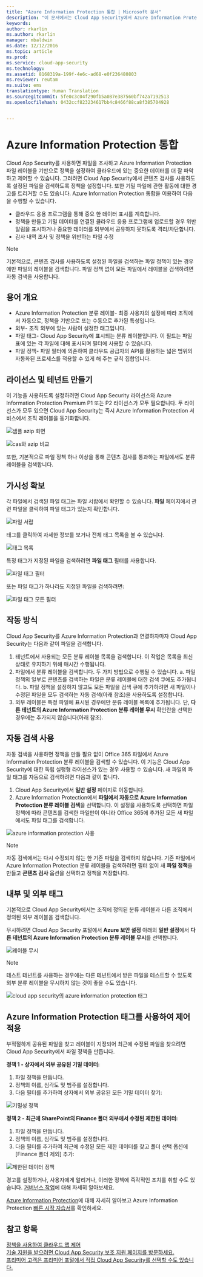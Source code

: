 ```yaml
---
title: "Azure Information Protection 통합 | Microsoft 문서"
description: "이 문서에서는 Cloud App Security에서 Azure Information Protection 태그를 활용하여 조직의 클라우드 응용 프로그램 사용을 상세히 제어하는 방법에 관한 정보를 제공합니다."
keywords: 
author: rkarlin
ms.author: rkarlin
manager: mbaldwin
ms.date: 12/12/2016
ms.topic: article
ms.prod: 
ms.service: cloud-app-security
ms.technology: 
ms.assetid: 8168319a-199f-4e6c-ad68-e0f236480803
ms.reviewer: reutam
ms.suite: ems
translationtype: Human Translation
ms.sourcegitcommit: 5fe0c3c04f290fb5a087e387560bf742a7192513
ms.openlocfilehash: 0432ccf823234617bb4c8466f88ca8f385704928


---
```


# <a name="azure-information-protection-integration"></a>Azure Information Protection 통합

Cloud App Security를 사용하면 파일을 조사하고 Azure Information Protection 파일 레이블을 기반으로 정책을 설정하여 클라우드에 있는 중요한 데이터를 더 잘 파악하고 제어할 수 있습니다. 그러려면 Cloud App Security에서 콘텐츠 검사를 사용하도록 설정된 파일을 검색하도록 정책을 설정합니다. 또한 기밀 파일에 관한 활동에 대한 경고를 트리거할 수도 있습니다. Azure Information Protection 통합을 이용하여 다음을 수행할 수 있습니다.
-   클라우드 응용 프로그램을 통해 중요 한 데이터 표시를 계측합니다.
-   정책을 만들고 기밀 데이터를 연결된 클라우드 응용 프로그램에 업로드할 경우 위반 알림을 표시하거나 중요한 데이터를 외부에서 공유하지 못하도록 격리/차단합니다.
-   감사 내역 조사 및 정책을 위반하는 파일 수정 

> [!NOTE] 
> 기본적으로, 콘텐츠 검사를 사용하도록 설정된 파일을 검색하는 파일 정책이 있는 경우에만 파일의 레이블을 검색합니다. 파일 정책 없이 모든 파일에서 레이블을 검색하려면 자동 검색을 사용합니다.

## <a name="terminology-overview"></a>용어 개요
-   Azure Information Protection 분류 레이블- 최종 사용자의 설정에 따라 조직에서 자동으로, 정책을 기반으로 또는 수동으로 추가된 특성입니다.
-   외부- 조직 외부에 있는 사람이 설정한 태그입니다.
-   파일 태그- Cloud App Security에 표시되는 분류 레이블입니다. 이 필드는 파일 표에 있는 각 파일에 대해 표시되며 필터에 사용할 수 있습니다.
-   파일 정책- 파일 필터에 의존하여 클라우드 공급자의 API를 활용하는 넓은 범위의 자동화된 프로세스를 적용할 수 있게 해 주는 규칙 집합입니다.

## <a name="license-and-tenant-creation"></a>라이선스 및 테넌트 만들기
이 기능을 사용하도록 설정하려면 Cloud App Security 라이선스와 Azure Information Protection Premium P1 또는 P2 라이선스가 모두 필요합니다. 두 라이선스가 모두 있으면 Cloud App Security는 즉시 Azure Information Protection 서비스에서 조직 레이블을 동기화합니다.

![샘플 azip 화면](./media/azip-screen.png)

![cas와 azip 비교](./media/cas-compared-azip.png)
     
또한, 기본적으로 파일 정책 하나 이상을 통해 콘텐츠 검사를 통과하는 파일에서도 분류 레이블을 검색합니다.

## <a name="gain-visibility"></a>가시성 확보

각 파일에서 검색된 파일 태그는 파일 서랍에서 확인할 수 있습니다.
**파일** 페이지에서 관련 파일을 클릭하여 파일 태그가 있는지 확인합니다.

![파일 서랍](./media/azip-file-drawer.png)

태그를 클릭하여 자세한 정보를 보거나 전체 태그 목록을 볼 수 있습니다.
 
![태그 목록](./media/azip-tags-list.png)

특정 태그가 지정된 파일을 검색하려면 **파일 태그** 필터를 사용합니다.
 
![파일 태그 필터](./media/azip-file-tags-filter.png)

또는 파일 태그가 하나라도 지정된 파일을 검색하려면:

![파일 태그 모든 필터](./media/azip-file-tags-all-filter.png)

## <a name="how-it-works"></a>작동 방식
Cloud App Security를 Azure Information Protection과 연결하자마자 Cloud App Security는 다음과 같이 파일을 검색합니다.
1. 테넌트에서 사용되는 모든 분류 레이블 목록을 검색합니다. 이 작업은 목록을 최신 상태로 유지하기 위해 매시간 수행됩니다.
2. 파일에서 분류 레이블을 검색합니다. 두 가지 방법으로 수행될 수 있습니다. a. 파일 정책의 일부로 콘텐츠를 검색하는 파일은 분류 레이블에 대한 검색 큐에도 추가됩니다.
    b. 파일 정책을 설정하지 않고도 모든 파일을 검색 큐에 추가하려면 새 파일이나 수정된 파일을 모두 검색하는 자동 검색(아래 참조)을 사용하도록 설정합니다.
3. 외부 레이블은 특정 파일에 표시된 경우에만 분류 레이블 목록에 추가됩니다. 단, **다른 테넌트의 Azure Information Protection 분류 레이블 무시** 확인란을 선택한 경우에는 추가되지 않습니다(아래 참조).

## <a name="enable-automatic-scan"></a>자동 검색 사용
자동 검색을 사용하면 정책을 만들 필요 없이 Office 365 파일에서 Azure Information Protection 분류 레이블을 검색할 수 있습니다. 이 기능은 Cloud App Security에 대한 독립 실행형 라이선스가 있는 경우 사용할 수 있습니다.
새 파일의 파일 태그를 자동으로 검색하려면 다음과 같이 합니다.

1. Cloud App Security에서 **일반 설정** 페이지로 이동합니다.
2. Azure Information Protection에서 **파일에서 자동으로 Azure Information Protection 분류 레이블 검색**을 선택합니다. 이 설정을 사용하도록 선택하면 파일 정책에 따라 콘텐츠를 검색한 파일만이 아니라 Office 365에 추가된 모든 새 파일에서도 파일 태그를 검색합니다.

![azure information protection 사용](./media/enable-azip.png)

> [!NOTE] 
> 자동 검색에서는 다시 수정되지 않는 한 기존 파일을 검색하지 않습니다. 기존 파일에서 Azure Information Protection 분류 레이블을 검색하려면 필터 없이 새 **파일 정책**을 만들고 **콘텐츠 검사** 옵션을 선택하고 정책을 저장합니다.

## <a name="internal-and-external-tags"></a>내부 및 외부 태그
기본적으로 Cloud App Security에서는 조직에 정의된 분류 레이블과 다른 조직에서 정의된 외부 레이블을 검색합니다. 

무시하려면 Cloud App Security 포털에서 **Azure 보안 설정** 아래의 **일반 설정**에서 **다른 테넌트의 Azure Information Protection 분류 레이블 무시**를 선택합니다.
 
![레이블 무시](./media/azip-ignore.png)

> [!Note]
> 테스트 테넌트를 사용하는 경우에는 다른 테넌트에서 받은 파일을 테스트할 수 있도록 외부 분류 레이블을 무시하지 않는 것이 좋을 수도 있습니다.

![cloud app security의 azure information protection 태그](./media/azip-tags-in-cas.png)

## <a name="use-azure-information-protection-tags-to-apply-control"></a>Azure Information Protection 태그를 사용하여 제어 적용
부적절하게 공유된 파일을 찾고 레이블이 지정되어 최근에 수정된 파일을 찾으려면 Cloud App Security에서 파일 정책을 만듭니다. 

**정책 1 - 상자에서 외부 공유된 기밀 데이터:**

1.  파일 정책을 만듭니다.
2.  정책의 이름, 심각도 및 범주를 설정합니다.
3.  다음 필터를 추가하여 상자에서 외부 공유된 모든 기밀 데이터 찾기:

![기밀성 정책](./media/azip-confidentiality-policy.png) 

**정책 2 - 최근에 SharePoint의 Finance 폴더 외부에서 수정된 제한된 데이터:**

1.  파일 정책을 만듭니다.
2.  정책의 이름, 심각도 및 범주를 설정합니다.
3.  다음 필터를 추가하여 최근에 수정된 모든 제한 데이터를 찾고 폴더 선택 옵션에 [Finance 폴더 제외] 추가: 
 
![제한된 데이터 정책](./media/azip-restricted-data-policy.png) 

경고를 설정하거나, 사용자에게 알리거나, 이러한 정책에 즉각적인 조치를 취할 수도 있습니다.
[거버넌스 작업](governance-actions.md)에 대해 자세히 알아보세요.

[Azure Information Protection](https://docs.microsoft.com/en-us/information-protection/understand-explore/what-is-information-protection)에 대해 자세히 알아보고 Azure Information Protection [빠른 시작 자습서](https://docs.microsoft.com/en-us/information-protection/get-started/infoprotect-quick-start-tutorial)를 확인하세요.

  

## <a name="see-also"></a>참고 항목  
[정책을 사용하여 클라우드 앱 제어](control-cloud-apps-with-policies.md)   
[기술 지원을 받으려면 Cloud App Security 보조 지원 페이지를 방문하세요.](http://support.microsoft.com/oas/default.aspx?prid=16031)   
[프리미어 고객은 프리미어 포털에서 직접 Cloud App Security를 선택할 수도 있습니다.](https://premier.microsoft.com/)  
  
  



<!--HONumber=Dec16_HO2-->


